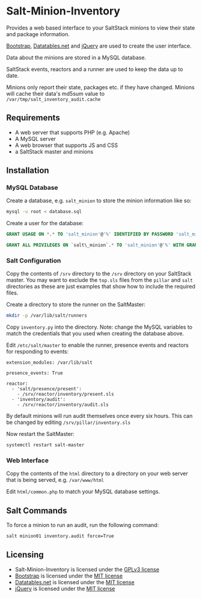 # Salt-Minion-Inventory

Provides a web based interface to your SaltStack minions to view their state and package information.

[Bootstrap](https://getbootstrap.com), [Datatables.net](https://datatables.net) and [jQuery](https://jquery.com) are used to create the user interface.

Data about the minions are stored in a MySQL database.

SaltStack events, reactors and a runner are used to keep the data up to date.

Minions only report their state, packages etc. if they have changed. Minions will cache their data's md5sum value to `/var/tmp/salt_inventory_audit.cache`

## Requirements

* A web server that supports PHP (e.g. Apache)
* A MySQL server
* A web browser that supports JS and CSS
* a SaltStack master and minions

## Installation

### MySQL Database

Create a database, e.g. `salt_minion` to store the minion information like so:

```bash
mysql -u root < database.sql
```

Create a user for the database:

```sql
GRANT USAGE ON *.* TO 'salt_minion'@'%' IDENTIFIED BY PASSWORD 'salt_minion';

GRANT ALL PRIVILEGES ON `salt\_minion`.* TO 'salt_minion'@'%' WITH GRANT OPTION;
```

### Salt Configuration

Copy the contents of `/srv` directory to the `/srv` directory on your SaltStack master. You may want to exclude the `top.sls` files from the `pillar` and `salt` directories as these are just examples that show how to include the required files.

Create a directory to store the runner on the SaltMaster:

```bash
mkdir -p /var/lib/salt/runners
```

Copy `inventory.py` into the directory. Note: change the MySQL variables to match the credentials that you used when creating the database above.

Edit `/etc/salt/master` to enable the runner, presence events and reactors for responding to events:

```
extension_modules: /var/lib/salt

presence_events: True

reactor:
  - 'salt/presence/present':
    - /srv/reactor/inventory/present.sls
  - 'inventory/audit':
    - /srv/reactor/inventory/audit.sls
```

By default minions will run audit themselves once every six hours. This can be changed by editing `/srv/pillar/inventory.sls`

Now restart the SaltMaster:

```bash
systemctl restart salt-master
```

### Web Interface

Copy the contents of the `html` directory to a directory on your web server that is being served, e.g. `/var/www/html`

Edit `html/common.php` to match your MySQL database settings.

## Salt Commands

To force a minion to run an audit, run the following command:

```bash
salt minion01 inventory.audit force=True
```

## Licensing

* Salt-Minion-Inventory is licensed under the [GPLv3 license](https://www.gnu.org/licenses/gpl-3.0.en.html)
* [Bootstrap](https://getbootstrap.com) is licensed under the [MIT license](https://opensource.org/licenses/MIT)
* [Datatables.net](https://datatables.net) is licensed under the [MIT license](https://opensource.org/licenses/MIT)
* [jQuery](https://jquery.com) is licensed under the [MIT license](https://opensource.org/licenses/MIT)
